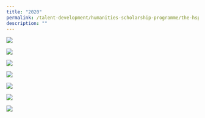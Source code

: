 ```yaml
---
title: "2020"
permalink: /talent-development/humanities-scholarship-programme/the-hsp-class/hsp-class/2020-2/
description: ""
---
```

![](/images/HSP%20Class/2020/2020-HSP-Reflections-_Page_1.png)

![](/images/HSP%20Class/2020/2020-HSP-Reflections-_Page_2.png)

![](/images/HSP%20Class/2020/2020-HSP-Reflections-_Page_3.png)

![](/images/HSP%20Class/2020/2020-HSP-Reflections-_Page_4.png)

![](/images/HSP%20Class/2020/2020-HSP-Reflections-_Page_5.png)

![](/images/HSP%20Class/2020/2020-HSP-Reflections-_Page_6.png)

![](/images/HSP%20Class/2020/2020-HSP-Reflections-_Page_7.png)